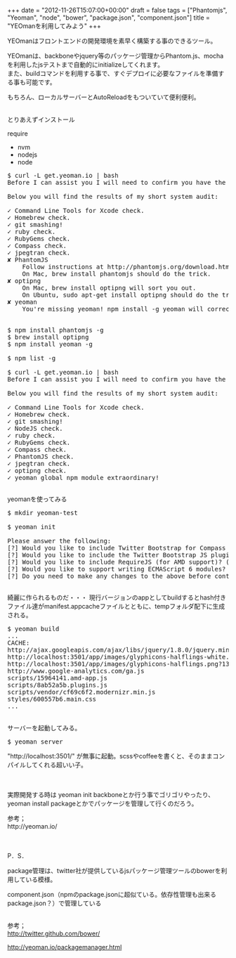 +++
date = "2012-11-26T15:07:00+00:00"
draft = false
tags = ["Phantomjs", "Yeoman", "node", "bower", "package.json", "component.json"]
title = "YEOmanを利用してみよう"
+++
<p>YEOmanはフロントエンドの開発環境を素早く構築する事のできるツール。</p>&#13;
<p>YEOmanは、backboneやjquery等のパッケージ管理からPhantom.js、mochaを利用したjsテストまで自動的にinitializeしてくれます。<br />また、buildコマンドを利用する事で、すぐデプロイに必要なファイルを準備する事も可能です。</p>&#13;
<p>もちろん、ローカルサーバーとAutoReloadをもついていて便利便利。</p>&#13;
<p><br />とりあえずインストール</p>&#13;
<p>require</p>&#13;
<ul><li>nvm </li>&#13;
<li>nodejs </li>&#13;
<li>node</li>&#13;
</ul><pre>$ curl -L get.yeoman.io | bash&#13;
Before I can assist you I will need to confirm you have the necessary requirements. &#13;
&#13;
Below you will find the results of my short system audit:&#13;
&#13;
✓ Command Line Tools for Xcode check.&#13;
✓ Homebrew check.&#13;
✓ git smashing!&#13;
✓ ruby check.&#13;
✓ RubyGems check.&#13;
✓ Compass check.&#13;
✓ jpegtran check.&#13;
✘ PhantomJS &#13;
	Follow instructions at http://phantomjs.org/download.html - the binary installs are quick!   &#13;
	On Mac, brew install phantomjs should do the trick.&#13;
✘ optipng &#13;
	On Mac, brew install optipng will sort you out. &#13;
	On Ubuntu, sudo apt-get install optipng should do the trick.&#13;
✘ yeoman &#13;
	You're missing yeoman! npm install -g yeoman will correct this atrocity. You may need sudo.&#13;
&#13;
&#13;
$ npm install phantomjs -g&#13;
$ brew install optipng&#13;
$ npm install yeoman -g&#13;
&#13;
$ npm list -g&#13;
&#13;
$ curl -L get.yeoman.io | bash&#13;
Before I can assist you I will need to confirm you have the necessary requirements. &#13;
&#13;
Below you will find the results of my short system audit:&#13;
&#13;
✓ Command Line Tools for Xcode check.&#13;
✓ Homebrew check.&#13;
✓ git smashing!&#13;
✓ NodeJS check.&#13;
✓ ruby check.&#13;
✓ RubyGems check.&#13;
✓ Compass check.&#13;
✓ PhantomJS check.&#13;
✓ jpegtran check.&#13;
✓ optipng check.&#13;
✓ yeoman global npm module extraordinary!&#13;
&#13;
</pre>&#13;
<p>yeomanを使ってみる</p>&#13;
<pre>$ mkdir yeoman-test&#13;
&#13;
$ yeoman init&#13;
&#13;
Please answer the following:&#13;
[?] Would you like to include Twitter Bootstrap for Compass instead of CSS? (Y/n) Y&#13;
[?] Would you like to include the Twitter Bootstrap JS plugins? (Y/n) Y&#13;
[?] Would you like to include RequireJS (for AMD support)? (Y/n) Y&#13;
[?] Would you like to support writing ECMAScript 6 modules? (Y/n) Y&#13;
[?] Do you need to make any changes to the above before continuing? (y/N) N&#13;
&#13;
</pre>&#13;
<p>綺麗に作られるものだ・・・ 現行バージョンのappとしてbuildするとhash付きファイル達がmanifest.appcacheファイルとともに、tempフォルダ配下に生成される。</p>&#13;
<pre>$ yeoman build&#13;
...&#13;
CACHE:&#13;
http://ajax.googleapis.com/ajax/libs/jquery/1.8.0/jquery.min.js&#13;
http://localhost:3501/app/images/glyphicons-halflings-white.png?1353941430&#13;
http://localhost:3501/app/images/glyphicons-halflings.png?1353941430&#13;
http://www.google-analytics.com/ga.js&#13;
scripts/15964141.amd-app.js&#13;
scripts/8ab52a5b.plugins.js&#13;
scripts/vendor/cf69c6f2.modernizr.min.js&#13;
styles/600557b6.main.css&#13;
...&#13;
</pre>&#13;
<p><br />サーバーを起動してみる。</p>&#13;
<pre>$ yeoman server<span> </span></pre>&#13;
<p>"http://localhost:3501/" が無事に起動。scssやcoffeeを書くと、そのままコンパイルしてくれる超いい子。</p>&#13;
<p><br /><br />実際開発する時は yeoman init backboneとか行う事でゴリゴリやったり、yeoman install packageとかでパッケージを管理して行くのだろう。</p>&#13;
<p>参考；<br />http://yeoman.io/</p>&#13;
<p><br /><br />P．S．</p>&#13;
<p>package管理は、twitter社が提供しているjsパッケージ管理ツールのbowerを利用している模様。</p>&#13;
<p>component.json（npmのpackage.jsonに超似ている。依存性管理も出来るpackage.json？）で管理している</p>&#13;
<p> <br />参考；<br /><a href="http://twitter.github.com/bower/">http://twitter.github.com/bower/</a></p>&#13;
<p><a href="http://yeoman.io/packagemanager.html">http://yeoman.io/packagemanager.html</a> </p> 